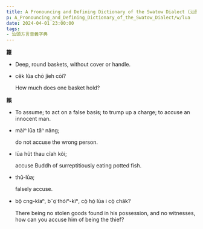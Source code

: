 ```yaml
---
title: A Pronouncing and Defining Dictionary of the Swatow Dialect (汕頭方言音義字典) / lua
p: A_Pronouncing_and_Defining_Dictionary_of_the_Swatow_Dialect/w/lua
date: 2024-04-01 23:00:00
tags: 
- 汕頭方言音義字典
---
```



**籮**
- Deep, round baskets, without cover or handle.

- cêk lûa chō jîeh cōi?

  How much does one basket hold?

**賴**
- To assume; to act on a false basis; to trump up a charge; to accuse an innocent man.

- màiⁿ lūa tāⁿ nâng;

  do not accuse the wrong person.

- lūa hût thau cîah kôi;

  accuse Buddh of surreptitiously eating potted fish.

- thû-lūa;

  falsely accuse.

- bô̤ cng-kĭaⁿ, bˆo̤͘ thóiⁿ-kìⁿ, cò̤ hó̤ lūa i cò̤ châk?

  There being no stolen goods found in his possession, and no witnesses, how can you accuse him of being the thief?